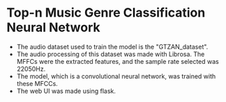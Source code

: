 # Top-n Music Genre Classification Neural Network
* The audio dataset used to train the model is the "GTZAN_dataset".
* The audio processing of this dataset was made with Librosa. The MFFCs were the extracted features, and the sample rate selected was 22050Hz.
* The model, which is a convolutional neural network, was trained with these MFCCs. 
* The web UI was made using flask.


